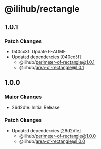 # @ilihub/rectangle

## 1.0.1

### Patch Changes

- 040cd3f: Update README
- Updated dependencies [040cd3f]
  - @ilihub/perimeter-of-rectangle@1.0.1
  - @ilihub/area-of-rectangle@1.0.1

## 1.0.0

### Major Changes

- 26d2d1e: Initial Release

### Patch Changes

- Updated dependencies [26d2d1e]
  - @ilihub/perimeter-of-rectangle@1.0.0
  - @ilihub/area-of-rectangle@1.0.0
